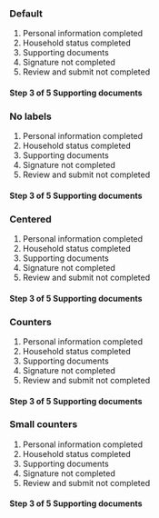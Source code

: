 
<h3 class="site-preview-heading">Default</h3>
<div class="usa-step-indicator" aria-label="progress">
  <ol class="usa-step-indicator__segments">
    <li
      class="usa-step-indicator__segment usa-step-indicator__segment--complete"
    >
      <span class="usa-step-indicator__segment-label"
        >Personal information <span class="usa-sr-only">completed</span></span
      >
    </li>
    <li
      class="usa-step-indicator__segment usa-step-indicator__segment--complete"
    >
      <span class="usa-step-indicator__segment-label"
        >Household status <span class="usa-sr-only">completed</span></span
      >
    </li>
    <li
      class="usa-step-indicator__segment usa-step-indicator__segment--current"
      aria-current="true"
    >
      <span class="usa-step-indicator__segment-label"
        >Supporting documents
      </span>
    </li>
    <li class="usa-step-indicator__segment">
      <span class="usa-step-indicator__segment-label"
        >Signature <span class="usa-sr-only">not completed</span></span
      >
    </li>
    <li class="usa-step-indicator__segment">
      <span class="usa-step-indicator__segment-label"
        >Review and submit <span class="usa-sr-only">not completed</span></span
      >
    </li>
  </ol>
  <div class="usa-step-indicator__header">
    <h4 class="usa-step-indicator__heading">
      <span class="usa-step-indicator__heading-counter">
        <span class="usa-sr-only">Step</span>
        <span class="usa-step-indicator__current-step">3</span>
        <span class="usa-step-indicator__total-steps">of 5</span>
      </span>
      <span class="usa-step-indicator__heading-text">Supporting documents</span>
    </h4>
  </div>
</div>

<h3 class="site-preview-heading">No labels</h3>
<div
  class="usa-step-indicator usa-step-indicator--no-labels"
  aria-label="progress"
>
  <ol class="usa-step-indicator__segments">
    <li
      class="usa-step-indicator__segment usa-step-indicator__segment--complete"
    >
      <span class="usa-step-indicator__segment-label"
        >Personal information <span class="usa-sr-only">completed</span></span
      >
    </li>
    <li
      class="usa-step-indicator__segment usa-step-indicator__segment--complete"
    >
      <span class="usa-step-indicator__segment-label"
        >Household status <span class="usa-sr-only">completed</span></span
      >
    </li>
    <li
      class="usa-step-indicator__segment usa-step-indicator__segment--current"
    >
      <span class="usa-step-indicator__segment-label"
        >Supporting documents
      </span>
    </li>
    <li class="usa-step-indicator__segment">
      <span class="usa-step-indicator__segment-label"
        >Signature <span class="usa-sr-only">not completed</span></span
      >
    </li>
    <li class="usa-step-indicator__segment">
      <span class="usa-step-indicator__segment-label"
        >Review and submit <span class="usa-sr-only">not completed</span></span
      >
    </li>
  </ol>
  <div class="usa-step-indicator__header">
    <h4 class="usa-step-indicator__heading">
      <span class="usa-step-indicator__heading-counter">
        <span class="usa-sr-only">Step</span>
        <span class="usa-step-indicator__current-step">3</span>
        <span class="usa-step-indicator__total-steps">of 5</span>
      </span>
      <span class="usa-step-indicator__heading-text">Supporting documents</span>
    </h4>
  </div>
</div>

<h3 class="site-preview-heading">Centered</h3>
<div
  class="usa-step-indicator usa-step-indicator--center"
  aria-label="progress"
>
  <ol class="usa-step-indicator__segments">
    <li
      class="usa-step-indicator__segment usa-step-indicator__segment--complete"
    >
      <span class="usa-step-indicator__segment-label"
        >Personal information <span class="usa-sr-only">completed</span></span
      >
    </li>
    <li
      class="usa-step-indicator__segment usa-step-indicator__segment--complete"
    >
      <span class="usa-step-indicator__segment-label"
        >Household status <span class="usa-sr-only">completed</span></span
      >
    </li>
    <li
      class="usa-step-indicator__segment usa-step-indicator__segment--current"
      aria-current="true"
    >
      <span class="usa-step-indicator__segment-label"
        >Supporting documents
      </span>
    </li>
    <li class="usa-step-indicator__segment">
      <span class="usa-step-indicator__segment-label"
        >Signature <span class="usa-sr-only">not completed</span></span
      >
    </li>
    <li class="usa-step-indicator__segment">
      <span class="usa-step-indicator__segment-label"
        >Review and submit <span class="usa-sr-only">not completed</span></span
      >
    </li>
  </ol>
  <div class="usa-step-indicator__header">
    <h4 class="usa-step-indicator__heading">
      <span class="usa-step-indicator__heading-counter">
        <span class="usa-sr-only">Step</span>
        <span class="usa-step-indicator__current-step">3</span>
        <span class="usa-step-indicator__total-steps">of 5</span>
      </span>
      <span class="usa-step-indicator__heading-text">Supporting documents</span>
    </h4>
  </div>
</div>

<h3 class="site-preview-heading">Counters</h3>
<div
  class="usa-step-indicator usa-step-indicator--counters"
  aria-label="progress"
>
  <ol class="usa-step-indicator__segments">
    <li
      class="usa-step-indicator__segment usa-step-indicator__segment--complete"
    >
      <span class="usa-step-indicator__segment-label"
        >Personal information <span class="usa-sr-only">completed</span></span
      >
    </li>
    <li
      class="usa-step-indicator__segment usa-step-indicator__segment--complete"
    >
      <span class="usa-step-indicator__segment-label"
        >Household status <span class="usa-sr-only">completed</span></span
      >
    </li>
    <li
      class="usa-step-indicator__segment usa-step-indicator__segment--current"
      aria-current="true"
    >
      <span class="usa-step-indicator__segment-label"
        >Supporting documents
      </span>
    </li>
    <li class="usa-step-indicator__segment">
      <span class="usa-step-indicator__segment-label"
        >Signature <span class="usa-sr-only">not completed</span></span
      >
    </li>
    <li class="usa-step-indicator__segment">
      <span class="usa-step-indicator__segment-label"
        >Review and submit <span class="usa-sr-only">not completed</span></span
      >
    </li>
  </ol>
  <div class="usa-step-indicator__header">
    <h4 class="usa-step-indicator__heading">
      <span class="usa-step-indicator__heading-counter">
        <span class="usa-sr-only">Step</span>
        <span class="usa-step-indicator__current-step">3</span>
        <span class="usa-step-indicator__total-steps">of 5</span>
      </span>
      <span class="usa-step-indicator__heading-text">Supporting documents</span>
    </h4>
  </div>
</div>

<h3 class="site-preview-heading">Small counters</h3>
<div
  class="usa-step-indicator usa-step-indicator--counters-sm"
  aria-label="progress"
>
  <ol class="usa-step-indicator__segments">
    <li
      class="usa-step-indicator__segment usa-step-indicator__segment--complete"
    >
      <span class="usa-step-indicator__segment-label"
        >Personal information <span class="usa-sr-only">completed</span></span
      >
    </li>
    <li
      class="usa-step-indicator__segment usa-step-indicator__segment--complete"
    >
      <span class="usa-step-indicator__segment-label"
        >Household status <span class="usa-sr-only">completed</span></span
      >
    </li>
    <li
      class="usa-step-indicator__segment usa-step-indicator__segment--current"
      aria-current="true"
    >
      <span class="usa-step-indicator__segment-label"
        >Supporting documents
      </span>
    </li>
    <li class="usa-step-indicator__segment">
      <span class="usa-step-indicator__segment-label"
        >Signature <span class="usa-sr-only">not completed</span></span
      >
    </li>
    <li class="usa-step-indicator__segment">
      <span class="usa-step-indicator__segment-label"
        >Review and submit <span class="usa-sr-only">not completed</span></span
      >
    </li>
  </ol>
  <div class="usa-step-indicator__header">
    <h4 class="usa-step-indicator__heading">
      <span class="usa-step-indicator__heading-counter">
        <span class="usa-sr-only">Step</span>
        <span class="usa-step-indicator__current-step">3</span>
        <span class="usa-step-indicator__total-steps">of 5</span>
      </span>
      <span class="usa-step-indicator__heading-text">Supporting documents</span>
    </h4>
  </div>
</div>